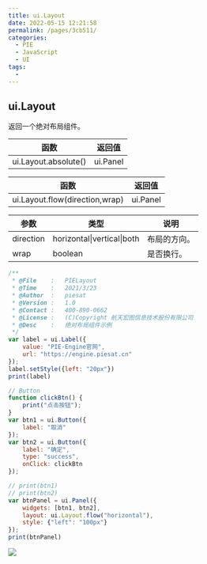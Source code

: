 ```yaml
---
title: ui.Layout
date: 2022-05-15 12:21:58
permalink: /pages/3cb511/
categories:
  - PIE
  - JavaScript
  - UI
tags:
  - 
---
```

## ui.Layout

返回一个绝对布局组件。

| 函数                 | 返回值   |
| -------------------- | -------- |
| ui.Layout.absolute() | ui.Panel |

| 函数                           | 返回值   |
| ------------------------------ | -------- |
| ui.Layout.flow(direction,wrap) | ui.Panel |

| 参数      | 类型                       | 说明         |
| --------- | -------------------------- | ------------ |
| direction | horizontal\|vertical\|both | 布局的方向。 |
| wrap      | boolean                    | 是否换行。   |

```javascript
/**
 * @File    :   PIELayout
 * @Time    :   2021/3/23
 * @Author  :   piesat
 * @Version :   1.0
 * @Contact :   400-890-0662
 * @License :   (C)Copyright 航天宏图信息技术股份有限公司
 * @Desc    :   绝对布局组件示例
 */
var label = ui.Label({
    value: "PIE-Engine官网", 
    url: "https://engine.piesat.cn"
});
label.setStyle({left: "20px"})
print(label)

// Button
function clickBtn() {
    print("点击按钮");
}
var btn1 = ui.Button({
    label: "取消"
});
var btn2 = ui.Button({
    label: "确定", 
    type: "success",
    onClick: clickBtn
});

// print(btn1)
// print(btn2)
var btnPanel = ui.Panel({
    widgets: [btn1, btn2],
    layout: ui.Layout.flow("horizontal"),
    style: {"left": "100px"}
});
print(btnPanel)

```

![](http://pics.landcover100.com/pics/20222215/62808004b3128.png)